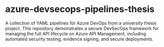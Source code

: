 # azure-devsecops-pipelines-thesis
A collection of YAML pipelines for Azure DevOps from a university thesis project. This repository demonstrates a secure DevSecOps framework for managing the full API lifecycle on Azure API Management, including automated security testing, evidence signing, and secure deployments.
